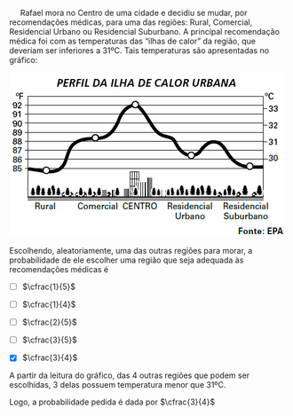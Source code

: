 

     Rafael mora no Centro de uma cidade e decidiu se mudar, por recomendações médicas, para uma das regiões: Rural, Comercial, Residencial Urbano ou Residencial Suburbano. A principal recomendação médica foi com as temperaturas das “ilhas de calor” da região, que deveriam ser inferiores a 31ºC. Tais temperaturas são apresentadas no gráfico:

![](d03ad3c6-f3dd-73c7-80b8-aeceb65d79f2.png)

Escolhendo, aleatoriamente, uma das outras regiões para morar, a probabilidade de ele escolher uma região que seja adequada às recomendações médicas é



- [ ] $\cfrac{1}{5}$
- [ ] $\cfrac{1}{4}$
- [ ] $\cfrac{2}{5}$
- [ ] $\cfrac{3}{5}$
- [x] $\cfrac{3}{4}$


A partir da leitura do gráfico, das 4 outras regiões que podem ser escolhidas, 3 delas possuem temperatura menor que 31ºC.

Logo, a probabilidade pedida é dada por $\cfrac{3}{4}$
